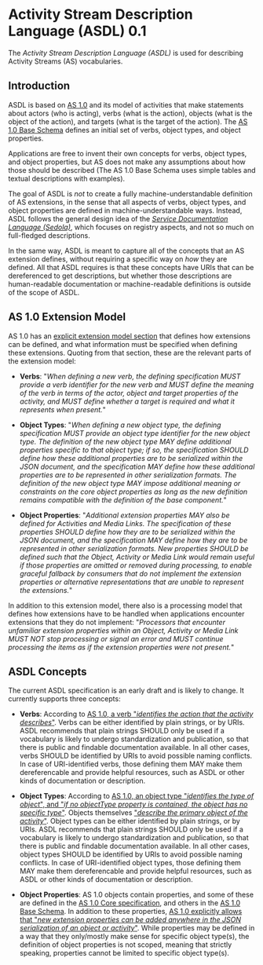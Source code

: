 Activity Stream Description Language (ASDL) 0.1
===============================================

The *Activity Stream Description Language (ASDL)* is used for describing Activity Streams (AS) vocabularies.

Introduction
------------

ASDL is based on [AS 1.0](http://activitystrea.ms/) and its model of activities that make statements about actors (who is acting), verbs (what is the action), objects (what is the object of the action), and targets (what is the target of the action). The [AS 1.0 Base Schema](https://github.com/activitystreams/activity-schema/blob/master/activity-schema.md) defines an initial set of verbs, object types, and object properties.

Applications are free to invent their own concepts for verbs, object types, and object properties, but AS does not make any assumptions about how those should be described (The AS 1.0 Base Schema uses simple tables and textual descriptions with examples).

The goal of ASDL is *not* to create a fully machine-understandable definition of AS extensions, in the sense that all aspects of verbs, object types, and object properties are defined in machine-understandable ways. Instead, ASDL follows the general design idea of the [*Service Documentation Language (Sedola)*](https://github.com/dret/sedola), which focuses on registry aspects, and not so much on full-fledged descriptions.

In the same way, ASDL is meant to capture all of the concepts that an AS extension defines, without requiring a specific way on *how* they are defined. All that ASDL requires is that these concepts have URIs that can be dereferenced to get descriptions, but whether those descriptions are human-readable documentation or machine-readable definitions is outside of the scope of ASDL.

AS 1.0 Extension Model
----------------------

AS 1.0 has an [explicit extension model section](http://activitystrea.ms/specs/json/1.0/#extensions) that defines how extensions can be defined, and what information must be specified when defining these extensions. Quoting from that section, these are the relevant parts of the extension model:

* **Verbs**: "*When defining a new verb, the defining specification MUST provide a verb identifier for the new verb and MUST define the meaning of the verb in terms of the actor, object and target properties of the activity, and MUST define whether a target is required and what it represents when present.*"

* **Object Types**: "*When defining a new object type, the defining specification MUST provide an object type identifier for the new object type. The definition of the new object type MAY define additional properties specific to that object type; if so, the specification SHOULD define how these additional properties are to be serialized within the JSON document, and the specification MAY define how these additional properties are to be represented in other serialization formats. The definition of the new object type MAY impose additional meaning or constraints on the core object properties as long as the new definition remains compatible with the definition of the base component.*"

* **Object Properties**: "*Additional extension properties MAY also be defined for Activities and Media Links. The specification of these properties SHOULD define how they are to be serialized within the JSON document, and the specification MAY define how they are to be represented in other serialization formats. New properties SHOULD be defined such that the Object, Activity or Media Link would remain useful if those properties are omitted or removed during processing, to enable graceful fallback by consumers that do not implement the extension properties or alternative representations that are unable to represent the extensions.*"

In addition to this extension model, there also is a processing model that defines how extensions have to be handled when applications encounter extensions that they do not implement: "*Processors that encounter unfamiliar extension properties within an Object, Activity or Media Link MUST NOT stop processing or signal an error and MUST continue processing the items as if the extension properties were not present.*"


ASDL Concepts
-------------

The current ASDL specification is an early draft and is likely to change. It currently supports three concepts:

* **Verbs**: According to [AS 1.0, a verb "*identifies the action that the activity describes*"](http://activitystrea.ms/specs/json/1.0/#activity). Verbs can be either identified by plain strings, or by URIs. ASDL recommends that plain strings SHOULD only be used if a vocabulary is likely to undergo standardization and publication, so that there is public and findable documentation available. In all other cases, verbs SHOULD be identified by URIs to avoid possible naming conflicts. In case of URI-identified verbs, those defining them MAY make them dereferencable and provide helpful resources, such as ASDL or other kinds of documentation or description.

* **Object Types**: According to [AS 1.0, an object type "*identifies the type of object*", and "*if no objectType property is contained, the object has no specific type*"](http://activitystrea.ms/specs/json/1.0/#object). Objects themselves ["*describe the primary object of the activity*"](http://activitystrea.ms/specs/json/1.0/#activity). Object types can be either identified by plain strings, or by URIs. ASDL recommends that plain strings SHOULD only be used if a vocabulary is likely to undergo standardization and publication, so that there is public and findable documentation available. In all other cases, object types SHOULD be identified by URIs to avoid possible naming conflicts. In case of URI-identified object types, those defining them MAY make them dereferencable and provide helpful resources, such as ASDL or other kinds of documentation or description.

* **Object Properties**: AS 1.0 objects contain properties, and some of these are defined in the [AS 1.0 Core specification](http://activitystrea.ms/specs/json/1.0/), and others in the [AS 1.0 Base Schema](https://github.com/activitystreams/activity-schema/blob/master/activity-schema.md). In addition to these properties, [AS 1.0 explicitly allows that "*new extension properties can be added anywhere in the JSON serialization of an object or activity*"](http://activitystrea.ms/specs/json/1.0/#extensions). While properties may be defined in a way that they only/mostly make sense for specific object type(s), the definition of object properties is not scoped, meaning that strictly speaking, properties cannot be limited to specific object type(s).

